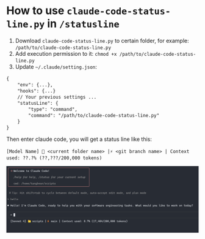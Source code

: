 # How to use `claude-code-status-line.py` in `/statusline`

1. Download `claude-code-status-line.py` to certain folder, for example: `/path/to/claude-code-status-line.py`
2. Add execution permission to it: `chmod +x /path/to/claude-code-status-line.py`
3. Update `~/.claude/setting.json`:

```
{
    "env": {...},
    "hooks": {...}
    // Your previous settings ...
    "statusLine": {
        "type": "command",
        "command": "/path/to/claude-code-status-line.py"
    }
}
```

Then enter claude code, you will get a status line like this:

`[Model Name] 📁 <current folder name> |⚡️ <git branch name> | Context used: ??.?% (??,???/200,000 tokens)`

![](claude-code-status-line-script.png)
